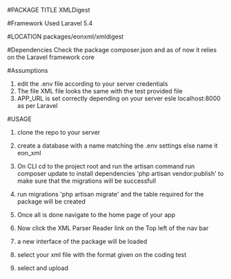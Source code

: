 #PACKAGE TITLE
XMLDigest

#Framework Used
Laravel 5.4

#LOCATION
packages/eonxml/xmldigest
 
#Dependencies
Check the package composer.json and as of now it relies on the Laravel framework core

#Assumptions
1. edit the .env file according to your server credentials
2. The file XML file looks the same with the test provided file
3. APP_URL is set correctly depending on your server esle localhost:8000 as per Laravel


#USAGE
1. clone the repo to your server

2. create a database with a name matching the .env settings else name it eon_xml
3. On CLI cd to the project root and run the artisan command 
 run composer update to install dependencies
'php artisan vendor:publish' to make sure that the migrations will be successfull
4. run migrations 'php artisan migrate' and the table required for the package will be created
5. Once all is done navigate to the home page of your app
6. Now click the XML Parser Reader link on the Top left of the nav bar
7. a new interface of the package will be loaded
8. select your xml file with the format given on the coding test
9. select and upload




